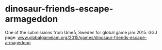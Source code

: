 # dinosaur-friends-escape-armageddon
One of the submissions from Umeå, Sweden for global game jam 2015. GGJ page: www.globalgamejam.org/2015/games/dinosaur-friends-escape-armageddon

